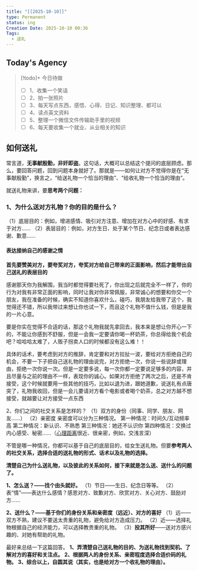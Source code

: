 ```yaml
---
title: "[[2025-10-10]]"
type: Permanent
status: ing
Creation Date: 2025-10-10 00:36
Tags:
  - 送礼
---
```

## Today's Agency
> [!todo]+ 今日待做
> - [ ] 1、收集一个笑话
> - [ ] 2、拍一张照片
> - [ ] 3、每天写点东西，感悟、心得、日记、知识整理、都可以
> - [ ] 4、读点英文资料
> - [ ] 5、整理一个微信文件传输助手里的视频
> - [ ] 6、每天要收集一个就业、从业相关的知识

## 如何送礼 
常言道，**无事献殷勤，非奸即盗**。这句话，大概可以总结这个提问的底层顾虑。那么，要回答问题，回到问题本身就好了。那就是——如何让对方不觉得你是在“无事献殷勤”，换言之，“给送礼物一个恰当的理由”、“给收礼物一个恰当的理由”。

就送礼物来讲，要**思考两个问题：**
### 1、为什么送对方礼物？你的目的是什么？
（1）底层目的：例如，增进感情、吸引对方注意、增加在对方心中的好感、有求于对方……
（2）表层目的：例如，对方生日、处于某个节日、纪念日或者表达感谢、歉意……

#### 表达接纳自己的感谢之情
**首先要赞美对方，要夸奖对方，夸奖对方给自己带来的正面影响，然后才能带出自己送礼的表层目的**

感谢那天你为我解围，我当时都觉得要社死了，你出现之后就完全不一样了，你的行为对我有非常正面的影响，同时让我对你非常佩服，非常诚心的想要和你交一个朋友，我在准备的时候，确实不知道你喜欢什么，碰巧，我朋友给我带了这个，我觉得还不错，所以我带过来想让你也试一下，而且这个礼物不值什么钱，但是是我的一片心意。

要是你实在觉得不合适的话，那这个礼物我就先拿回去，我本来是想让你开心一下的，不能让你感到不舒服，但是一会我一定要请你喝一杯奶茶，你总得给我个机会吧？哈哈哈太难了，人贩子拐卖人口的时候都没有这么难！！


具体的话术，要考虑到对方的推辞，肯定要和对方拉扯一波，要给对方拒绝自己的机会，不要一下子把自己送礼物的理由说完，对方拒绝一次，你说一些说辞或理由，拒绝一次你说一次。但是一定要多说，每一次你都一定要说足够多的内容，并且尽量与之前的理由不一样，表现你的诚心。如果对方拒绝了两次之后，还是不肯接受，这个时候就要用一些其他的技巧，比如以退为进，跟她道歉，说送礼有点唐突了，礼物我收回，但是一会儿要请对方看个电影或者喝个奶茶，总之对方越不想接受，就越要让对方接受一点东西


2、你们之间的社交关系是怎样的？
（1）双方的身份（同事、同学、朋友、网友……）
（2）亲密度
亲密度可以分为三种情况。
第一种情况：时间久/互动频率高
第二种情况：新认识、不熟悉
第三种情况：她还不认识你
第四种情况：交换过内心感受、秘密……（[心理距离](https://zhida.zhihu.com/search?content_id=453276197&content_type=Answer&match_order=1&q=%E5%BF%83%E7%90%86%E8%B7%9D%E7%A6%BB&zhida_source=entity)很近、很亲密，例如，交浅言深）

不管是哪一种情况，你都可以基于自己的底层目的，给女生送礼物。但要**参考两人的社交关系，选择合适的送礼物的形式、话术以及礼物的选择。**

**清楚自己为什么送礼物，以及彼此的关系如何，接下来就是怎么送、送什么的问题了。**

**1、怎么送？——找个由头就好。**
（1）节日——生日、纪念日等等。
（2）表“情”——表达什么感情？感恩对方、致歉对方、欣赏对方、关心对方、鼓励对方……
  
**2、送什么？——基于你们的身份关系和亲密度（远近）、对方的喜好**
（1）远——双方不熟，建议不要送太贵重的礼物，避免给对方造成压力。
（2）近——选择礼物根据自己的经济能力，可以选择教贵重的礼物。
（3）**投其所好**——送对方感兴趣的、对她有帮助的礼物。  

最好来总结一下这篇回答。
**1、弄清楚自己送礼物的目的、为送礼物找到契机、了解对方的喜好和关注点。**
**2、根据两人的身份关系、亲密程度选择合适价码的礼物。**
**3、综合以上，自圆其说（其实，也是给对方一个收礼物的理由）。**
